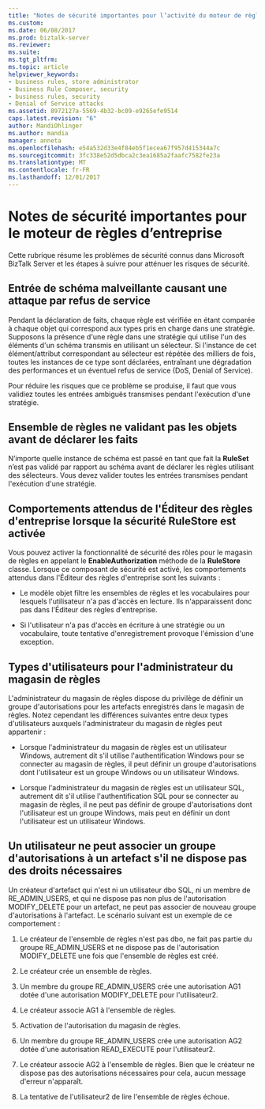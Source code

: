 ```yaml
---
title: "Notes de sécurité importantes pour l’activité du moteur de règles | Documents Microsoft"
ms.custom: 
ms.date: 06/08/2017
ms.prod: biztalk-server
ms.reviewer: 
ms.suite: 
ms.tgt_pltfrm: 
ms.topic: article
helpviewer_keywords:
- business rules, store administrator
- Business Rule Composer, security
- business rules, security
- Denial of Service attacks
ms.assetid: 8972127a-5569-4b32-bc09-e9265efe9514
caps.latest.revision: "6"
author: MandiOhlinger
ms.author: mandia
manager: anneta
ms.openlocfilehash: e54a532d33e4f84eb5f1ecea67f957d415344a7c
ms.sourcegitcommit: 3fc338e52d5dbca2c3ea1685a2faafc7582fe23a
ms.translationtype: MT
ms.contentlocale: fr-FR
ms.lasthandoff: 12/01/2017
---
```

# <a name="important-security-notes-for-the-business-rule-engine"></a>Notes de sécurité importantes pour le moteur de règles d’entreprise
Cette rubrique résume les problèmes de sécurité connus dans Microsoft BizTalk Server et les étapes à suivre pour atténuer les risques de sécurité.  
  
## <a name="malicious-schema-input-causing-denial-of-service-attack"></a>Entrée de schéma malveillante causant une attaque par refus de service  
 Pendant la déclaration de faits, chaque règle est vérifiée en étant comparée à chaque objet qui correspond aux types pris en charge dans une stratégie. Supposons la présence d'une règle dans une stratégie qui utilise l'un des éléments d'un schéma transmis en utilisant un sélecteur. Si l'instance de cet élément/attribut correspondant au sélecteur est répétée des milliers de fois, toutes les instances de ce type sont déclarées, entraînant une dégradation des performances et un éventuel refus de service (DoS, Denial of Service).  
  
 Pour réduire les risques que ce problème se produise, il faut que vous validiez toutes les entrées ambiguës transmises pendant l'exécution d'une stratégie.  
  
## <a name="ruleset-not-validating-objects-before-asserting-the-facts"></a>Ensemble de règles ne validant pas les objets avant de déclarer les faits  
 N’importe quelle instance de schéma est passé en tant que fait la **RuleSet** n’est pas validé par rapport au schéma avant de déclarer les règles utilisant des sélecteurs. Vous devez valider toutes les entrées transmises pendant l'exécution d'une stratégie.  
  
## <a name="expected-behaviors-of-the-business-rule-composer-when-rulestore-security-is-on"></a>Comportements attendus de l'Éditeur des règles d'entreprise lorsque la sécurité RuleStore est activée  
 Vous pouvez activer la fonctionnalité de sécurité des rôles pour le magasin de règles en appelant le **EnableAuthorization** méthode de la **RuleStore** classe. Lorsque ce composant de sécurité est activé, les comportements attendus dans l'Éditeur des règles d'entreprise sont les suivants :  
  
-   Le modèle objet filtre les ensembles de règles et les vocabulaires pour lesquels l'utilisateur n'a pas d'accès en lecture. Ils n'apparaissent donc pas dans l'Éditeur des règles d'entreprise.  
  
-   Si l'utilisateur n'a pas d'accès en écriture à une stratégie ou un vocabulaire, toute tentative d'enregistrement provoque l'émission d'une exception.  
  
## <a name="user-types-for-rule-store-administrator"></a>Types d'utilisateurs pour l'administrateur du magasin de règles  
 L'administrateur du magasin de règles dispose du privilège de définir un groupe d'autorisations pour les artefacts enregistrés dans le magasin de règles. Notez cependant les différences suivantes entre deux types d'utilisateurs auxquels l'administrateur du magasin de règles peut appartenir :  
  
-   Lorsque l'administrateur du magasin de règles est un utilisateur Windows, autrement dit s'il utilise l'authentification Windows pour se connecter au magasin de règles, il peut définir un groupe d'autorisations dont l'utilisateur est un groupe Windows ou un utilisateur Windows.  
  
-   Lorsque l'administrateur du magasin de règles est un utilisateur SQL, autrement dit s'il utilise l'authentification SQL pour se connecter au magasin de règles, il ne peut pas définir de groupe d'autorisations dont l'utilisateur est un groupe Windows, mais peut en définir un dont l'utilisateur est un utilisateur Windows.  
  
## <a name="user-cannot-associate-an-authorization-group-with-an-artifact-without-sufficient-rights"></a>Un utilisateur ne peut associer un groupe d'autorisations à un artefact s'il ne dispose pas des droits nécessaires  
 Un créateur d'artefact qui n'est ni un utilisateur dbo SQL, ni un membre de RE_ADMIN_USERS, et qui ne dispose pas non plus de l'autorisation MODIFY_DELETE pour un artefact, ne peut pas associer de nouveau groupe d'autorisations à l'artefact. Le scénario suivant est un exemple de ce comportement :  
  
1.  Le créateur de l'ensemble de règles n'est pas dbo, ne fait pas partie du groupe RE_ADMIN_USERS et ne dispose pas de l'autorisation MODIFY_DELETE une fois que l'ensemble de règles est créé.  
  
2.  Le créateur crée un ensemble de règles.  
  
3.  Un membre du groupe RE_ADMIN_USERS crée une autorisation AG1 dotée d'une autorisation MODIFY_DELETE pour l'utilisateur2.  
  
4.  Le créateur associe AG1 à l'ensemble de règles.  
  
5.  Activation de l'autorisation du magasin de règles.  
  
6.  Un membre du groupe RE_ADMIN_USERS crée une autorisation AG2 dotée d'une autorisation READ_EXECUTE pour l'utilisateur2.  
  
7.  Le créateur associe AG2 à l'ensemble de règles. Bien que le créateur ne dispose pas des autorisations nécessaires pour cela, aucun message d'erreur n'apparaît.  
  
8.  La tentative de l'utilisateur2 de lire l'ensemble de règles échoue.